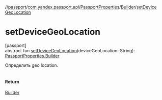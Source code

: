 //[passport](../../../../index.md)/[com.yandex.passport.api](../../index.md)/[PassportProperties](../index.md)/[Builder](index.md)/[setDeviceGeoLocation](set-device-geo-location.md)

# setDeviceGeoLocation

[passport]\
abstract fun [setDeviceGeoLocation](set-device-geo-location.md)(deviceGeoLocation: String): [PassportProperties.Builder](index.md)

Определить geo location.<br></br>

#### Return

[Builder](index.md)
